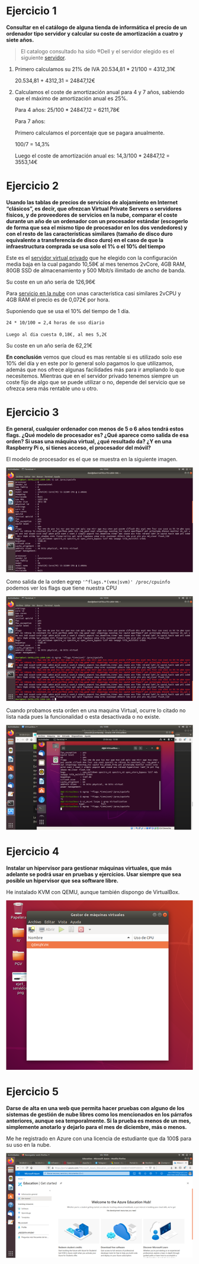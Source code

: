 # Ejercicio 1
**Consultar en el catálogo de alguna tienda de informática el precio de un ordenador tipo servidor y calcular su coste de amortización a cuatro y siete años.**
> El catalogo consultado ha sido &reg;Dell y el servidor elegido es el siguiente [servidor](https://www.dell.com/es-es/work/shop/cty/pdp/spd/poweredge-m640/emea_m640_vi_vp).

1. Primero calculamos su 21% de IVA
	20.534,81 * 21/100 = 4312,31€

	20.534,81 + 4312,31 = 24847,12€

2. Calculamos el coste de amortización anual para 4 y 7 años, sabiendo que el máximo de amortización anual es 25%.

	Para 4 años: 25/100 * 24847,12 = 6211,78€

	Para 7 años:

	Primero calculamos el porcentaje que se pagara anualmente.

	100/7 =  14,3%

	Luego el coste de amortización anual es: 14,3/100 * 24847,12 = 3553,14€

# Ejercicio 2
**Usando las tablas de precios de servicios de alojamiento en Internet “clásicos”, es decir, que ofrezcan Virtual Private Servers o servidores físicos, y de proveedores de servicios en la nube, comparar el coste durante un año de un ordenador con un procesador estándar (escogerlo de forma que sea el mismo tipo de procesador en los dos vendedores) y con el resto de las características similares (tamaño de disco duro equivalente a transferencia de disco duro) en el caso de que la infraestructura comprada se usa solo el 1% o el 10% del tiempo**

Este es el [servidor virtual privado](https://www.ovhcloud.com/es/vps/) que he elegido con la configuración media baja en la cual pagando 10,58€ al mes tenemos 2vCore, 4GB RAM, 80GB SSD de almacenamiento y 500 Mbit/s ilimitado de ancho de banda.

Su coste en un año sería de 126,96€

Para [servicio en la nube](https://azure.microsoft.com/es-es/services/virtual-machines/#pricing) con unas característica casi similares 2vCPU y 4GB RAM el precio es de 0,072€ por hora.

Suponiendo que se usa el 10% del tiempo de 1 día.

	24 * 10/100 = 2,4 horas de uso diario

	Luego al dia cuesta 0,18€, al mes 5,2€

Su coste en un año sería de 62,21€

**En conclusión** vemos que cloud es mas rentable si es utilizado solo ese 10% del día y en este por lo general solo pagamos lo que utilizamos, además que nos ofrece algunas facilidades más para ir ampliando lo que necesitemos. Mientras que en el servidor privado tenemos siempre un coste fijo de algo que se puede utilizar o no, depende del servicio que se ofrezca sera más rentable uno u otro.

# Ejercicio 3
**En general, cualquier ordenador con menos de 5 o 6 años tendrá estos flags. ¿Qué modelo de procesador es? ¿Qué aparece como salida de esa orden? Si usas una máquina virtual, ¿qué resultado da? ¿Y en una Raspberry Pi o, si tienes acceso, el procesador del móvil?**

El modelo de procesador es el que se muestra en la siguiente imagen.

![procesador](imagenes/ejercicio3_1.png)

Como salida de la orden egrep `'^flags.*(vmx|svm)' /proc/cpuinfo` podemos ver los flags que tiene nuestra CPU

![flags](imagenes/ejercicio3_2.png)

Cuando probamos esta orden en una maquina Virtual, ocurre lo citado no lista nada pues la funcionalidad o esta desactivada o no existe.

![flags_virtual](imagenes/ejercicio3_3.png)

# Ejercicio 4
**Instalar un hipervisor para gestionar máquinas virtuales, que más adelante se podrá usar en pruebas y ejercicios. Usar siempre que sea posible un hipervisor que sea software libre.**

He instalado KVM con QEMU, aunque también dispongo de VirtualBox.

![flags](imagenes/ejercicio4_1.png)

# Ejercicio 5
**Darse de alta en una web que permita hacer pruebas con alguno de los sistemas de gestión de nube libres como los mencionados en los párrafos anteriores, aunque sea temporalmente. Si la prueba es menos de un mes, simplemente anotarlo y dejarlo para el mes de diciembre, más o menos.**

Me he registrado en Azure con una licencia de estudiante que da 100$ para su uso en la nube.

![azure](imagenes/ejercicio5_1.png)
